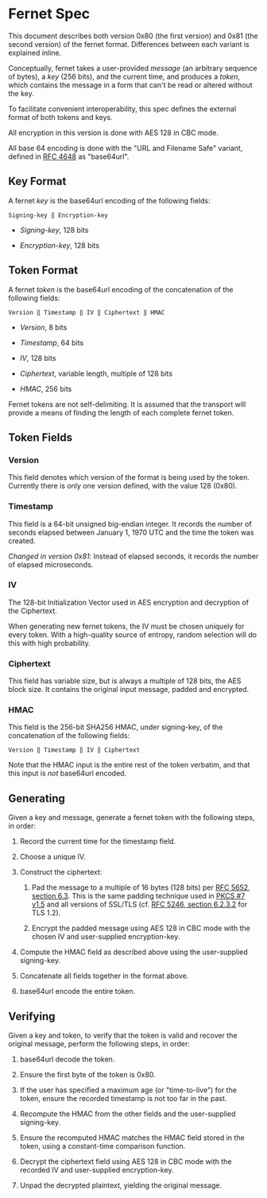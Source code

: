 # Fernet Spec

This document describes both version 0x80 (the first version) and 0x81 (the
second version) of the fernet format. Differences between each variant is
explained inline.

Conceptually, fernet takes a user-provided *message* (an arbitrary sequence of
bytes), a *key* (256 bits), and the current time, and produces a *token*, which
contains the message in a form that can't be read or altered without the key.

To facilitate convenient interoperability, this spec defines the external
format of both tokens and keys.

All encryption in this version is done with AES 128 in CBC mode.

All base 64 encoding is done with the "URL and Filename Safe" variant, defined
in [RFC 4648](http://tools.ietf.org/html/rfc4648#section-5) as "base64url".

## Key Format

A fernet *key* is the base64url encoding of the following fields:

    Signing-key ‖ Encryption-key

- *Signing-key*, 128 bits

- *Encryption-key*, 128 bits

## Token Format

A fernet *token* is the base64url encoding of the concatenation of the
following fields:

    Version ‖ Timestamp ‖ IV ‖ Ciphertext ‖ HMAC

- *Version*, 8 bits

- *Timestamp*, 64 bits

- *IV*, 128 bits

- *Ciphertext*, variable length, multiple of 128 bits

- *HMAC*, 256 bits

Fernet tokens are not self-delimiting. It is assumed that the transport will
provide a means of finding the length of each complete fernet token.

## Token Fields

### Version

This field denotes which version of the format is being used by the token.
Currently there is only one version defined, with the value 128 (0x80).

### Timestamp

This field is a 64-bit unsigned big-endian integer. It records the number of
seconds elapsed between January 1, 1970 UTC and the time the token was created.

*Changed in version 0x81*: Instead of elapsed seconds, it records the number of
elapsed microseconds.

### IV

The 128-bit Initialization Vector used in AES encryption and decryption of the
Ciphertext.

When generating new fernet tokens, the IV must be chosen uniquely for every
token. With a high-quality source of entropy, random selection will do this
with high probability.

### Ciphertext

This field has variable size, but is always a multiple of 128 bits, the AES
block size. It contains the original input message, padded and encrypted.

### HMAC

This field is the 256-bit SHA256 HMAC, under signing-key, of the concatenation
of the following fields:

    Version ‖ Timestamp ‖ IV ‖ Ciphertext

Note that the HMAC input is the entire rest of the token verbatim, and that
this input is *not* base64url encoded.

## Generating

Given a key and message, generate a fernet token with the following steps, in
order:

1. Record the current time for the timestamp field.

2. Choose a unique IV.

3. Construct the ciphertext:

   1. Pad the message to a multiple of 16 bytes (128 bits) per [RFC 5652,
   section 6.3](http://tools.ietf.org/html/rfc5652#section-6.3). This is the
   same padding technique used in [PKCS #7
   v1.5](http://tools.ietf.org/html/rfc2315#section-10.3) and all versions of
   SSL/TLS (cf. [RFC 5246, section
   6.2.3.2](http://tools.ietf.org/html/rfc5246#section-6.2.3.2) for TLS 1.2).

   2. Encrypt the padded message using AES 128 in CBC mode with the chosen IV
   and user-supplied encryption-key.

4. Compute the HMAC field as described above using the user-supplied
signing-key.

5. Concatenate all fields together in the format above.

6. base64url encode the entire token.

## Verifying

Given a key and token, to verify that the token is valid and recover the
original message, perform the following steps, in order:

1. base64url decode the token.

2. Ensure the first byte of the token is 0x80.

3. If the user has specified a maximum age (or "time-to-live") for the token,
ensure the recorded timestamp is not too far in the past.

4. Recompute the HMAC from the other fields and the user-supplied signing-key.

5. Ensure the recomputed HMAC matches the HMAC field stored in the token, using
a constant-time comparison function.

6. Decrypt the ciphertext field using AES 128 in CBC mode with the recorded IV
and user-supplied encryption-key.

7. Unpad the decrypted plaintext, yielding the original message.
